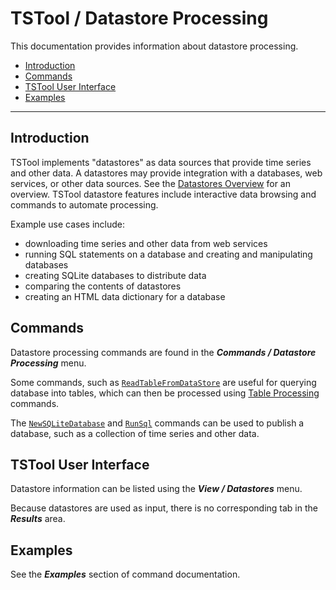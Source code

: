 # TSTool / Datastore Processing #

This documentation provides information about datastore processing.

*   [Introduction](#introduction)
*   [Commands](#commands)
*   [TSTool User Interface](#tstool-user-interface)
*   [Examples](#examples)

---------------------

## Introduction ##

TSTool implements "datastores" as data sources that provide time series and other data.
A datastores may provide integration with a databases, web services, or other data sources.
See the [Datastores Overview](../../datastore-ref/overview.md) for an overview.
TSTool datastore features include interactive data browsing and commands to automate processing.

Example use cases include:

*   downloading time series and other data from web services
*   running SQL statements on a database and creating and manipulating databases
*   creating SQLite databases to distribute data
*   comparing the contents of datastores
*   creating an HTML data dictionary for a database

## Commands ##

Datastore processing commands are found in the ***Commands / Datastore Processing*** menu.

Some commands, such as [`ReadTableFromDataStore`](../../command-ref/ReadTableFromDataStore/ReadTableFromDataStore.md)
are useful for querying database into tables,
which can then be processed using [Table Processing](../../processing/tables/tables.md) commands.

The [`NewSQLiteDatabase`](../../command-ref/NewSQLiteDatabase/NewSQLiteDatabase.md)
and [`RunSql`](../../command-ref/RunSql/RunSql.md) commands
can be used to publish a database, such as a collection of time series and other data.

## TSTool User Interface ##

Datastore information can be listed using the ***View / Datastores*** menu.

Because datastores are used as input, there is no corresponding tab in the ***Results*** area.

## Examples ##

See the ***Examples*** section of command documentation.
